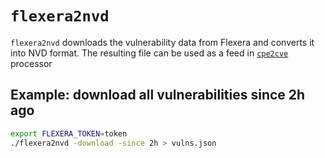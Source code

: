 # `flexera2nvd`

`flexera2nvd` downloads the vulnerability data from Flexera and converts it into NVD format. The resulting file can be used as a feed in [`cpe2cve`](https://github.com/facebookincubator/nvdtools/tree/master/cmd/cpe2cve) processor

## Example: download all vulnerabilities since 2h ago

```bash
export FLEXERA_TOKEN=token
./flexera2nvd -download -since 2h > vulns.json
```